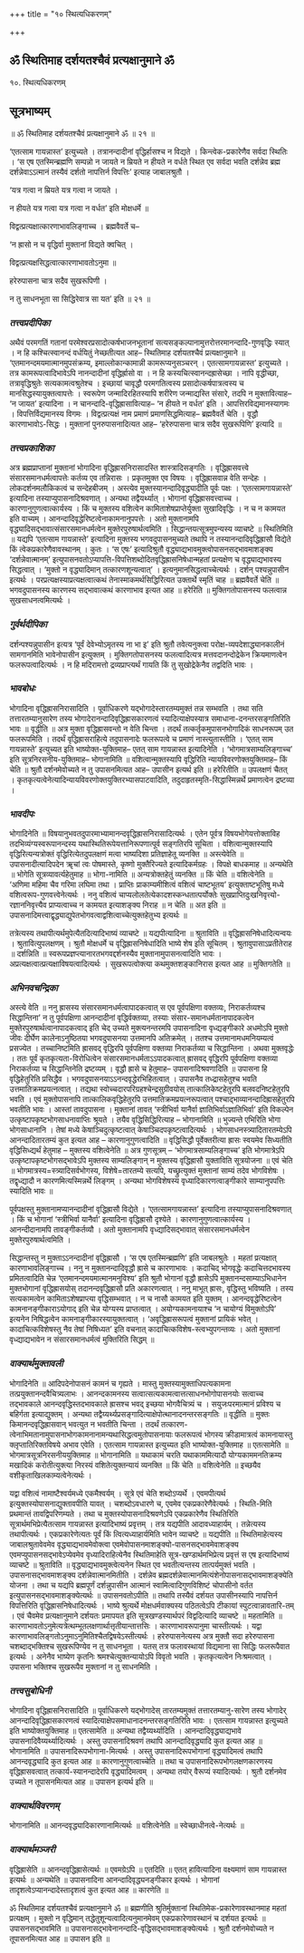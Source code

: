 +++
title = "१० स्थित्यधिकरणम्"

+++


## ॐ स्थितिमाह दर्शयतश्चैवं प्रत्यक्षानुमाने ॐ

१०. स्थित्यधिकरणम्

## **सूत्रभाष्यम्**

॥ ॐ स्थितिमाह दर्शयतश्चैवं प्रत्यक्षानुमाने ॐ ॥ २१ ॥

‘एतत्साम गायन्नास्त’ इत्युच्यते । तत्रानन्दादीनां वृद्धिर्हासश्च न विद्यते । किन्त्वेक-प्रकारेणैव सर्वदा स्थितिः । ‘स एष एतस्मिन्ब्रह्मणि सम्पन्नो न जायते न म्रियते न हीयते न वर्धते स्थित एव सर्वदा भवति दर्शन्नेव ब्रह्म दर्शन्नेवाऽऽत्मानं तस्यैवं दर्शतो नापत्तिर्न विपत्तिः’ इत्याह जाबालश्रुतौ ।

‘यत्र गत्वा न म्रियते यत्र गत्वा न जायते ।

न हीयते यत्र गत्वा यत्र गत्वा न वर्धत’ इति मोक्षधर्मे ॥

विद्वत्प्रत्यक्षात्कारणाभावलिङ्गाच्च । ब्रह्मवैवर्ते च–

‘न ह्रासो न च वृद्धिर्वा मुक्तानां विद्यते क्वचित् ।

विद्वत्प्रत्यक्षसिद्धत्वात्कारणाभावतोऽनुमा ॥

हरेरुपासना चात्र सदैव सुखरूपिणी ।

न तु साधनभूता सा सिद्धिरेवात्र सा यत’ इति ॥ २१ ॥

### ***तत्त्वप्रदीपिका***

अथैवं परमगतिं गतानां परमेश्वरप्रसादोत्कर्षभाजनभूतानां सत्यसङ्कल्पानामुत्तरोत्तरमानन्दादि-गुणवृद्धिः स्यात् । न हि कश्चित्स्वानन्दं वर्धयितुं नेच्छतीत्यत आह– स्थितिमाह दर्शयतश्चैवं प्रत्यक्षानुमाने ॥ ‘एतमानन्दमयमात्मानमुपसंक्रम्य, इमाल्लोकान्कामान्नी कामरूप्यनुसञ्चरन् । एतत्सामगायन्नास्त’ इत्युच्यते । तत्र कामरूपत्वादिभावेऽपि नानन्दादीनां वृद्धिर्ह्रासो वा । न हि कस्यचित्स्वानन्दह्रासेच्छा । नापि वृद्धीच्छा, तत्रावृद्धिश्रुतेः सत्यकामत्वश्रुतेश्च । इच्छायां चावृद्धौ परमगतित्वस्य प्रसादोत्कर्षपात्रत्वस्य च मानसिद्धस्यायुक्तत्वापत्तेः । स्वरूपेण जन्मादिरहितस्यापि शरीरेण जन्माद्यस्ति संसारे, तदपि न मुक्तावित्याह– ‘न जायत’ इत्यादिना । न चानन्दादि-वृद्धिह्रासावित्याह– ‘न हीयते न वर्धत’ इति । आपत्तिरविद्यमानस्यागमः । विपत्तिर्विद्यमानस्य विगमः । विद्वत्प्रत्यक्षं नाम प्रमाणं प्रमाणसिद्धमित्याह– ब्रह्मवैवर्ते चेति । वृद्धौ कारणाभावोऽ-सिद्धः । मुक्तानां पुनरुपासनादित्यत आह– ‘हरेरुपासना चात्र सदैव सुखरूपिणि’ इत्यादि ॥

### ***तत्त्वप्रकाशिका***

अत्र ब्रह्मप्राप्तानां मुक्तानां भोगादिना वृद्धिह्रासनिरासादस्ति शास्त्रादिसङ्गतिः । वृद्धिह्रासवत्त्वे संसारसमानधर्मत्वापत्तेः कर्तव्य एव तन्निरासः । प्रकृतमुक्त एव विषयः । वृद्धिह्रासवान्न वेति सन्देहः । लोकदर्शनमलौकिकत्वं च सन्देहबीजम् । अस्त्येव मुक्तस्यानन्दादिवृद्ध्यादीति पूर्वः पक्षः । ‘एतत्सामगायन्नास्ते’ इत्यादिना तस्याप्युपासनादिश्रवणात् । अन्यथा तद्वैयर्थ्यात् । भोगानां वृद्धिह्रासवत्त्वाच्च । कारणानुगुणत्वात्कार्यस्य । किं च मुक्तस्य वशित्वेन कामिताशेषप्राप्तेर्युक्ता सुखादिवृद्धिः । न च न कामयत इति वाच्यम् । आनन्दादिवृद्धेरिष्टत्वेनाकामनानुपपत्तेः । अतो मुक्तानामपि वृद्ध्यादिसद्भावात्संसारसमानधर्मत्वेन मुक्तेरपुरुषार्थत्वमिति । सिद्धान्तयत्सूत्रमुपन्यस्य व्याचष्टे ॥ स्थितिमिति ॥ यद्यपि ‘एतत्साम गायन्नास्ते’ इत्यादिना मुक्तस्य भगवदुपासनमुच्यते तथापि न तस्यानन्दादिवृद्धिह्रासौ विद्येते किं त्वेकप्रकारेणैवावस्थानम् । कुतः । ‘स एषः’ इत्यादिश्रुतौ वृद्ध्याद्यभावमुक्त्वोपासनसद्भावमाशङ्क्य ‘दर्शन्नेवात्मानम्’ इत्युपासनवतोऽप्यापत्ति-विपत्तिशब्दोदितवृद्धिह्रासनिषेधान्महतां प्रत्यक्षेण च वृद्ध्याद्यभावस्य सिद्धत्वात् । ‘मुक्तो न वृद्ध्यादिमान् तत्कारणशून्यत्वात्’ । इत्यनुमानसिद्धत्वाच्चेत्यर्थः । दर्शन् पश्यन्नुपासीन इत्यर्थः । परप्रत्यक्षस्याप्रत्यक्षत्वात्कथं तेनास्माकमर्थसिद्धिरित्यत उक्तार्थे स्मृतिं चाह ॥ ब्रह्मवैवर्ते चेति ॥ भगवदुपासनस्य कारणस्य सद्भावात्कथं कारणाभाव इत्यत आह ॥ हरेरिति ॥ मुक्तिगतोपासनस्य फलत्वान्न सुखसाधनत्वमित्यर्थः ।

### ***गुर्वर्थदीपिका***

दर्शन्पश्यन्नुपासीन इत्यत्र ‘पूर्वं देवेभ्योऽमृतस्य ना भा इ’ इति श्रुतौ तवेत्यनुक्त्वा परोक्ष-व्यपदेशाद्ध्यानकालीनं सामगानमिति भावेनोपासीन इत्युक्तम् । मुक्तिगतोपासनस्य फलत्वादित्यत्र मत्तवदानन्दोद्रेकेन क्रियमाणत्वेन फलरूपत्वादित्यर्थः । न हि मदिरामत्तो द्रव्यप्राप्त्यर्थं गायति किं तु सुखोद्रेकेनैव तद्वदिति भावः ।

### ***भावबोधः***

भोगादिना वृद्धिह्रासनिरासादिति । पूर्वाधिकरणे यद्भोगादेस्तारतम्यमुक्तं तन्न सम्भवति । तथा सति तत्तारतम्यानुसारेण तस्य भोगादेरानन्दादिवृद्धिह्रासकारणत्वं स्यादित्याक्षेपस्यात्र समाधाना-दनन्तरसङ्गतिरिति भावः ॥ वृद्धीति ॥ अत्र मुक्ता वृद्धिह्रासवन्तो न वेति चिन्ता । तदर्थं तत्कर्तृकमुपासनभोगादिकं साधनरूपम् उत फलरूपमिति । तदर्थं वृद्धिह्रासराहित्ये तदुपासनादेः फलरूपत्वे च प्रमाणं नास्त्युतास्तीति । ‘एतत् साम गायन्नास्ते’ इत्युच्यत इति भाष्योक्त-युक्तिमाह– एतत् साम गायन्नास्त इत्यादिनेति । ‘भोगमात्रसाम्यलिङ्गाच्च’ इति सूत्रनिरसनीय-युक्तिमाह– भोगानामिति ॥ वशित्वान्मुक्तस्यापि वृद्धिरिति न्यायविवरणोक्तयुक्तिमाह– किं चेति ॥ श्रुतौ दर्शनमेवोच्यते न तु उपासनमित्यत आह– उपासीन इत्यर्थ इति ॥ हरेरितीति ॥ उपलक्षणं चैतत् । कृतकृत्यत्वेनेत्यादिन्यायविवरणोक्तयुक्तिरभ्यासपाटवादिति, तदुदाहृतस्मृति-सिद्धास्मिन्नर्थे प्रमाणत्वेन द्रष्टव्या ।

### ***भावदीपः***

भोगादिनेति ॥ विषयानुभवतदुपारमाभ्यामानन्दवृद्धिह्रासनिरासादित्यर्थः । एतेन पूर्वत्र विषयभोगेयत्तोक्ताविह तदभिव्यंग्यस्वरूपानन्दस्य यथास्थितिरूपेयत्तानिरूपणात्पूर्व सङ्गतिरपि सूचिता । वशित्वान्मुक्तस्यापि वृद्धिरित्यन्यत्रोक्तं वृद्धिरित्येतदुपलक्षणं मत्वा भाष्यदिशा प्रतिज्ञाहेतू व्यनक्ति ॥ अस्त्येवेति ॥ उपासनादीत्यादिपदेन ॠचां त्वः पोषमास्ते, कृष्णो मुक्तैरिज्यते इत्यादिकर्मग्रहः । विपक्षे बाधकमाह ॥ अन्यथेति ॥ भोगेति सूत्रव्यावर्त्यहेतुमाह ॥ भोगा-नामिति ॥ अन्यत्रोक्तहेतुं व्यनक्ति ॥ किं चेति ॥ वशित्वेनेति ॥ ‘अणिमा महिमा चैव गरिमा लघिमा तथा । प्राप्तिः प्राकाम्यमीशित्वं वशित्वं चाष्टभूतय’ इत्युक्ताष्टभूतिषु मध्ये वशित्वरूप-गुणवत्त्वेनेत्यर्थः । ननु वशित्वं चाप्यलोलतेत्येकादशस्कन्धतात्पर्योक्तेः सुखप्राप्तिदुःखनिवृत्त्यो-रज्ञाननिवृत्त्यैव प्राप्यत्वाच्च न कामयत इत्याशङ्क्य निराह ॥ न चेति ॥ अत इति ॥ उपासनादिमत्त्वाद्वृद्ध्याद्युपेतभोगवत्वाद्वशित्वाच्चेत्युक्तहेतुभ्य इत्यर्थः ॥

तत्रेत्यस्य तथापीत्यर्थमुपेत्यैतदित्यादिभाष्यं व्याचष्टे ॥ यद्यपीत्यादिना ॥ श्रुताविति ॥ वृद्धिह्रासनिषेधादित्यन्वयः । श्रुतावित्युपलक्षणम् । श्रुतौ मोक्षधर्मे च वृद्धिह्रासनिषेधादिति भाष्ये शेष इति सूचितम् । श्रुतावुपासाऽप्रतीतेराह ॥ दर्शन्निति ॥ स्वरूपप्रज्ञप्त्यानारतभगवद्दर्शनस्यैव मुक्तानामुपासनत्वादिति भावः । अप्रत्यक्षत्वात्प्रत्यक्षाविषयत्वादित्यर्थः । सुखरूपत्वोक्त्या कथमुक्तशङ्कानिरास इत्यत आह ॥ मुक्तिगतेति ॥

### ***अभिनवचन्द्रिका***

अस्त्ये वेति ॥ ननु ह्रासस्य संसारसमानधर्मत्वापादकत्वात् स एव पूर्वपक्षिणा वक्तव्यः, निराकर्तव्यश्च सिद्धान्तिना’ न तु पूर्वपक्षिणा आनन्दादीनां वृद्धिर्वक्तव्या, तस्याः संसार-समानधर्मतानापादकत्वेन मुक्तेरपुरुषार्थत्वानापादकत्वाद् इति चेद् उच्यते मुक्त्यनन्तरमपि उपासनादिना वृध्द्यङ्गीकारे अधमोऽपि मुक्तो जीवः दीर्घेण कालेनाऽनुष्ठितया भगवदुपासनया उत्तमानपि अतिक्रमेत् । ततश्च उत्तमानामधमनियम्यत्वं प्रसज्येत । तच्चानिष्टमिति ह्रासवद् वृद्धिरपि पूर्वपक्षिणा वक्तव्या निराकर्तव्या च सिद्धान्तिना । अथवा मुक्तवृद्धेः । ततः पूर्वं कृतकृत्यता-विरोधित्वेन संसारसमानधर्मताऽऽपादकत्वात् ह्रासवद् वृद्धिरपि पूर्वपक्षिणा वक्तव्या निराकर्तव्या च सिद्धान्तिनेति द्रष्टव्यम् । वृद्धौ ह्रासे च हेतुमाह– उपासनादिश्रवणादिति ॥ उपासना हि वृद्धिहेतुरिति प्रसिद्धैव । भगवदुपासनयाऽऽनन्दवृद्धेरभिहितत्वात् । उपासनैव तध्द्रासहेतुश्च भवति उत्तमातिक्रमप्रयत्नत्वात् । तद्यथा स्वोच्चदारपरिग्रहश्चेन्द्रसुग्रीवयोस् तात्कालिकेष्टहेतुरपि बलवदनिष्टहेतुरपि भवति । एवं मुक्तोपासनापि तात्कालिकवृद्धिहेतुरपि उत्तमातिक्रमप्रयत्नरूपत्वात् पश्चाद्भाव्यानन्दादिह्रासहेतुरपि भवतीति भावः । आस्तां तावदुपासना । मुक्तानां तावत् ‘स्त्रीभिर्वा यानैर्वा ज्ञातिभिर्वाऽज्ञातिभिर्वा’ इति विकल्पेन उत्कृष्टापकृष्टभोगसाधनावाप्तिः श्रूयते । तयैव वृद्धिसिद्धिरित्याह – भोगानामिति ॥ भुज्यन्ते एभिरिति भोगा भोगसाधानानि । तेषां मध्ये केषाञ्चिदुत्कृष्टत्वात् केषाञ्चिदपकृष्टत्वादित्यर्थः । भोगसाधनस्त्र्यादितारतम्येऽपि आनन्दादितारतम्यं कुत इत्यत आह – कारणानुगुणत्वादिति ॥ वृद्धिसिद्धौ पूर्वेक्तरीत्या ह्रासः स्वयमेव सिध्यतीति वृद्धिसिध्द्यर्थं हेतुमाह – मुक्तस्य वशित्वेनेति ॥ अत्र गुणसूत्रम् – ‘भोगमात्रसाम्यलिङ्गाच्च’ इति भोगमात्रेऽपि उत्कृष्टापकृष्टभोगसद्भावेऽपि मुक्तस्य साम्यलिङ्गान् न मुक्तस्य वृद्धिह्रासौ युक्ताविति सूत्रयोजना ॥ एवं चेति ॥ भोगमात्रस्य=स्त्र्यादिसर्वभोगस्य, विशेषे=तारतम्ये सत्यपि, यच्छ्रुत्युक्तं मुक्तानां साम्यं तदेव भोगविशेषः । तद्वृध्द्यादौ न कारणमित्यस्मिन्नर्थे लिङ्गम् । अन्यथा भोगविशेषस्य वृध्यादिकारणत्वाङ्गीकारे साम्यानुपपत्तिः स्यादिति भावः ॥

पूर्वपक्षस्तु मुक्तानामप्यानन्दादीनां वृद्धिह्रासौ विद्येते । ‘एतत्सामगायन्नास्त’ इत्यादिना तस्याप्युपासनादिश्रवणात् । किं च भोगानां ‘स्त्रीभिर्वा यानैर्वा’ इत्यादिना वृद्धिह्रासौ दृश्येते । कारणानुगुणत्वात्कार्यस्य । आनन्दीदानामपि तावङ्गीकर्तव्यौ । अतो मुक्तानामपि वृध्द्यादिसद्भावात् संसारसमानधर्मत्वेन मुक्तेरपुरुषार्थत्वमिति ।

सिद्धान्तस्तु न मुक्ताऽऽनन्दादीनां वृद्धिह्रासौ । ‘स एष एतस्मिन्ब्रह्मणि’ इति जाबलश्रुतेः । महतां प्रत्यक्षात् कारणाभावलिङ्गाच्च । ननु न मुक्तानन्दादिवृद्धौ ह्रासे च कारणाभावः । कदाचिद् भोगवृद्धेः कदाचित्तदभावस्य प्रमितत्वादिति चेन्न ‘एतमानन्दमयमात्मानमनुविश्य’ इति श्रुतौ भोगानां वृद्धौ ह्रासेऽपि मुक्तानन्दसाम्याऽभिधानेन मुक्तभोगानां वृद्धिह्रासयोस् तदानन्दवृद्धिह्रासौ प्रति अकारणत्वात् । ननु माभूत् ह्रासः, वृद्धिस्तु भविष्यति । तस्य सत्यकामत्वेन कामिताऽशेषप्राप्त्या वृद्धिसम्भवात् । न च नासौ कामयत इति युक्तम् । आनन्दवृद्धेरिष्टत्वेन कामनानङ्गीकाराऽयोगाद् इति चेन्न योग्यस्य प्राप्तत्वात् । अयोग्यकामनायाश्च ‘न चायोग्यं विमुक्तोऽपि’ इत्यनेन निषिद्धत्वेन कामनाङ्गीकारस्यायुक्तत्वात् । ‘अवृद्धिह्रासरूपत्वं मुक्तानां प्रायिकं भवेत् । कादाचित्कविशेषस्तु नैव तेषां निषिध्यत’ इति वचनात् कादाचित्कविशेष-स्त्वभ्युपगन्तव्यः । अतो मुक्तानां वृध्द्याद्यभावेन न संसारसमानधर्मत्वं मुक्तिरिति सिद्धम् ॥

### ***वाक्यार्थमुक्तावली***

भोगादिनेति ॥ आदिपदेनोपासनं कामनं च गृह्यते । मास्तु मुक्तस्यामुक्ताधिपत्यकामना तत्प्रयुक्तानन्दवैचित्र्यलाभः । आनन्दकामनस्य सत्वात्सत्यकामत्वात्तत्साधनभोगोपासनयोः सत्वाच्च तद्भावकाले आनन्दवृद्धिस्तदभावकाले ह्रासश्च भवद् इच्छया भोगवैचित्र्यं च । सयुजःपरमात्मानं प्रविश्य च बहिर्गता इत्याद्युक्तम् । अन्यथा तद्वैय्यर्थ्यप्रसङ्गादित्याक्षेपोत्थानादनन्तरसङ्गतिः ॥ वृद्धीति ॥ मुक्तः किमानन्दवृद्धिह्रासवान् भवत्युत न भवतीति चिन्ता । तदर्थं तत्कारण-त्वेनाभिमतानामुपासनाभोगकामनानामन्यथासिद्धत्वमुतोपासनायाः फलरूपत्वं भोगस्य क्रीडामात्रत्वं कामनायास्तु क्लृप्तातिरिक्तविषये अभाव एवेति । एतत्साम गायन्नास्त इत्युच्यत इति भाष्योक्त-युक्तिमाह ॥ एतत्सामेति ॥ भोगमात्रसूत्रनिरसनीययुक्तिमाह ॥ भोगानामिति ॥ यथाकामं चरति यथाकाममित्यादौ योग्यकाममनतिक्रम्य मखादिकं करोतीत्युक्त्या निरस्यं वशितेत्युक्तन्यायं व्यनक्ति ॥ किं चेति ॥ वशित्वेनेति ॥ इच्छयैव वशीकृताखिलकाम्यत्वेनेत्यर्थः ।

यद्वा वशित्वं नामाष्टैश्वर्यमध्ये एकमैश्वर्यम् । सूत्रे एवं चेति शब्दोऽप्यर्थे । एवमपीत्यर्थ इत्युक्तस्योपासनाद्युक्तावपीति यावत् । चशब्दोऽवधारणे च, एवमेव एकप्रकारेणैवेत्यर्थः । स्थिति-मिति प्रथमान्तं तावद्विपरिणम्यते । तथा च मुक्तस्योपासनादिश्रवणेऽपि एकप्रकारेणैव स्थितिरिति सूत्रार्थमभिप्रेत्यैतत्साम गायन्नास्त इत्यादिभाष्यं प्रवृत्तम् । तत्र यद्यपीति आदावध्याहार्यम् । तन्नेत्यस्य तथापीत्यर्थः । एकप्रकारेणेत्यतः पूर्वं किं त्वित्यध्याहार्यमिति भावेन व्याचष्टे ॥ यद्यपीति ॥ स्थितिमाहेत्यस्य जाबालश्रुतावेवमेव वृद्ध्याद्यभावमेवोक्त्वा एवमेवोपासनमाशङ्क्यो-पासनसद्भावमेवाशङ्क्य एवमप्युपासनसद्भावेऽप्येवमेव वृध्यादिराहित्येनैव स्थितिमाहेति सूत्र-खण्डार्थमभिप्रेत्य प्रवृत्तं स एष इत्यादिभाष्यं व्याचष्टे ॥ श्रुताविति ॥ वृद्ध्याद्यभावमुक्त्वेत्यनेन स्थित एव भवतीत्यन्तस्य तात्पर्यमुक्तं भवति । उपासनासद्भावमाशङ्क्य दर्शन्नेवात्मानमितीति । दर्शन्नेव ब्रह्मदर्शन्नेवात्मानमित्यंशेनोपासनासद्भावमाशङ्क्येति योजना । तथा च यद्यपि ब्रह्मपूर्णं दर्शन्नुपासीन आत्मानं स्वामित्वादिगुणविशिष्टं चोपासीनो वर्तत इत्युपासनसद्भावमाशङ्क्येत्यर्थः ॥ उपासनवतोऽपीति ॥ तथापि तस्यैवं दर्शयत उपासीनस्यापि नापत्तिर्न विपत्तिरिति वृद्धिह्रासनिषेधादित्यर्थः । भाष्ये श्रुत्यर्थे मोक्षधर्मवाक्यस्य पठितत्वेऽपि टीकायां स्पुटत्वान्नावतारि-तम् । एवं चैवमेव प्रत्यक्षानुमाने दर्शयतः प्रमापयत इति सूत्रखण्डस्यार्थपरं विद्वदित्यादि व्याचष्टे ॥ महतामिति ॥ कारणाभावतोऽनुमेत्यत्रेत्थम्भूतलक्षणार्थात्तृतीयान्तात्तसिः । कारणाभावरूपानुमा चास्तीत्यर्थः । यद्वा कारणाभावलिङ्गतोऽनुमाऽनुमितिश्चैतद्विषयेऽस्तीत्यर्थः । हरेरुपासनेत्यस्य अत्र मुक्तौ सदा हरेरुपासना चशब्दाद्भक्तिश्च सुखरूपिण्येव न तु साधनभूता । यतस् तत्र फलावस्थायां विद्यमाना सा सिद्धिः फलरूपैवात इत्यर्थः । अनेनैव भाष्येण कृतनिः श्रमश्चेत्युक्तन्यायोऽपि विवृतो भवति । कृतकृत्यत्वेन निःश्रमत्वात् । उपासना भक्तिश्च सुखरूपैव मुक्तानां न तु साधनमिति ।

### ***तत्त्वसुबोधिनी***

भोगादिना वृद्धिह्रासनिरासादिति ॥ पूर्वाधिकरणे यद्भोगादेस् तारतम्यमुक्तं तत्तारतम्यानु-सारेण तस्य भोगादेर् आनन्दादिवृद्धिह्रासकारणत्वं स्यादित्याक्षेपसमाधानादनन्तरसङ्गतिरिति भावः । एतत्साम गायन्नास्त इत्युच्यते इति भाष्योक्तयुक्तिमाह ॥ एतत्सामेति ॥ अन्यथा तद्वैय्यर्थ्यादिति । आनन्दादिवृद्ध्याद्यभावे उपासनादिवैय्यर्थ्यादित्यर्थः । अस्तु उपासनादिश्रवणं तथापि आनन्दादिवृद्ध्यादि कुत इत्यत आह ॥ भोगानामिति ॥ उपासनादिरूपभोगाना-मित्यर्थः । अस्तु उपासनादिरूपभोगानां वृद्ध्यादिमत्वं तथापि आनन्दवृद्ध्यादि कुत इत्यत आह ॥ कारणानुगुणत्वाच्चेति ॥ तथा च उपासनादिरूपभोगलक्षणकारणस्य वृद्धिह्रासवत्वात् तत्कार्य-स्यानन्दादेरपि वृद्ध्यादिमत्वम् । अन्यथा तयोर् वैरूप्यं स्यादित्यर्थः । श्रुतौ दर्शनमेव उच्यते न तूपासनमित्यत आह ॥ उपासन इत्यर्थ इति ॥

### ***वाक्यार्थविवरणम्***

भोगानामिति ॥ आनन्दवृद्ध्यादिकारणानामित्यर्थः ॥ वशित्वेनेति ॥ स्वेच्छाधीनत्वे-नेत्यर्थः ॥

### ***वाक्यार्थमञ्जरी***

वृद्धिह्रासेति ॥ आनन्दवृद्धिह्रासेत्यर्थः ॥ एवमग्रेऽपि ॥ एतदिति ॥ एतत् हावित्यादिना वक्ष्यमाणं साम गायन्नास्त इत्यर्थः ॥ अन्यथेति ॥ उपासनादिना आनन्दादिवृद्ध्यनङ्गीकार इत्यर्थः । भोगानां तादृशत्वेऽप्यानन्दादेस्तादृशत्वं कुत इत्यत आह ॥ कारणेति ॥

ॐ स्थितिमाह दर्शयतश्चैवं प्रत्यक्षानुमाने ॐ ॥ ब्रह्मणीति श्रुतिर्मुक्तानां स्थितिमेक-प्रकारेणावस्थानमाह महतां प्रत्यक्षम् । मुक्तो न वृद्धिमान् तद्धेतुशून्यत्वादित्यनुमानमेवम् एकप्रकारेणावस्थानं च दर्शयत इत्यर्थः ॥ उपासनसद्भावमिति ॥ उपासनासद्भावेनानन्दादि-वृद्धिसद्भावमाशङ्क्येत्यर्थः । श्रुतौ दर्शनमेवोच्यते न तूपासनमित्यत आह ॥ उपासन इति ॥





